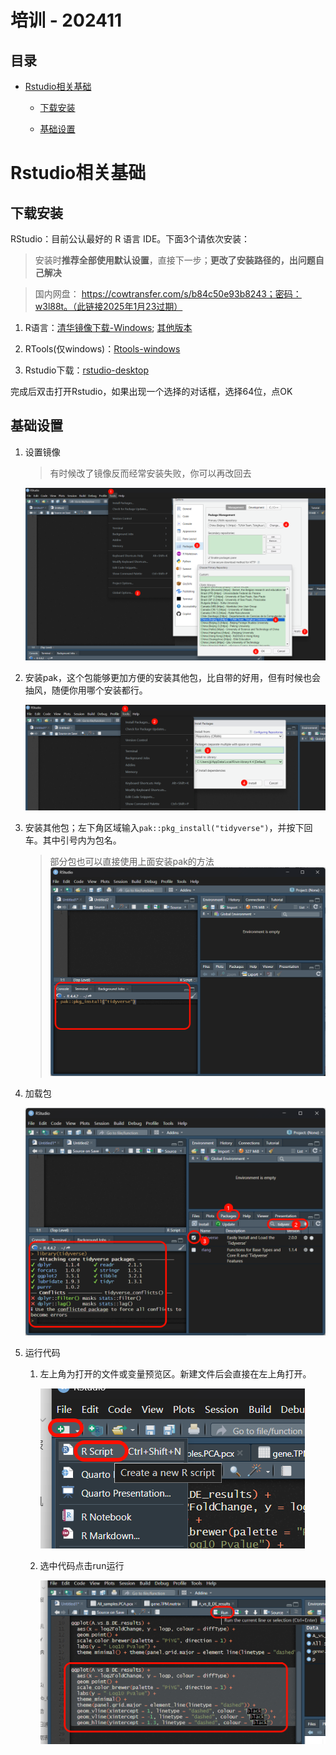 # 培训 - 202411

## 目录

- [Rstudio相关基础](#Rstudio相关基础)
  - [下载安装](#下载安装)

  - [基础设置](#基础设置)


# Rstudio相关基础

## 下载安装

RStudio：目前公认最好的 R 语言 IDE。下面3个请依次安装：

> 安装时**推荐全部使用默认设置**，直接下一步；**更改了安装路径的，出问题自己解决**

> 国内网盘： https://cowtransfer.com/s/b84c50e93b8243；密码：w3l88t。（此链接2025年1月23过期）

1. R语言：[清华镜像下载-Windows](https://mirrors.tuna.tsinghua.edu.cn/CRAN/bin/windows/base/); [其他版本](https://mirrors.tuna.tsinghua.edu.cn/CRAN/)

2. RTools(仅windows)：[Rtools-windows](https://cran.rstudio.com/bin/windows/Rtools/)

3. Rstudio下载：[rstudio-desktop](https://posit.co/download/rstudio-desktop/)

完成后双击打开Rstudio，如果出现一个选择的对话框，选择64位，点OK

## 基础设置

1. 设置镜像

   > 有时候改了镜像反而经常安装失败，你可以再改回去

   ![](rstudio.install.images/PixPin_2024-11-12_10-07-03_KCwD7Eqgq1.png)
2. 安装pak，这个包能够更加方便的安装其他包，比自带的好用，但有时候也会抽风，随便你用哪个安装都行。

   ![](rstudio.install.images/PixPin_2024-11-12_10-09-10_OVMCEoS5XL.png)
3. 安装其他包；左下角区域输入`pak::pkg_install("tidyverse")`，并按下回车。其中引号内为包名。
   > 部分包也可以直接使用上面安装pak的方法
   ![](rstudio.install.images/PixPin_2024-11-12_10-10-52_gc5btcCxXI.png)
4. 加载包

   ![](rstudio.install.images/PixPin_2024-11-12_10-18-56_8ENVzmV8L5.png)
5. 运行代码
   1. 左上角为打开的文件或变量预览区。新建文件后会直接在左上角打开。

      ![](rstudio.install.images/PixPin_2024-11-12_11-06-59_ce6YLyzsL9.png)
   2. 选中代码点击run运行

      ![](rstudio.install.images/PixPin_2024-11-12_11-07-35_xg81bxOO4y.png)

